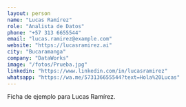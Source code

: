 ```yaml
---
layout: person
name: "Lucas Ramírez"
role: "Analista de Datos"
phone: "+57 313 6655544"
email: "lucas.ramirez@example.com"
website: "https://lucasramirez.ai"
city: "Bucaramanga"
company: "DataWorks"
image: "/fotos/Prueba.jpg"
linkedin: "https://www.linkedin.com/in/lucasramirez"
whatsapp: "https://wa.me/573136655544?text=Hola%20Lucas"
---
```


Ficha de ejemplo para Lucas Ramírez.
